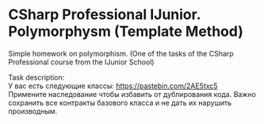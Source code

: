 # CSharp Professional IJunior. Polymorphysm (Template Method)
Simple homework on polymorphism. (One of the tasks of the CSharp Professional course from the IJunior School)

Task description:\
У вас есть следующие классы: https://pastebin.com/2AE5txc5 \
Примените наследование чтобы избавить от дублирования кода. Важно сохранить все контракты базового класса и не дать их нарушить производным.
